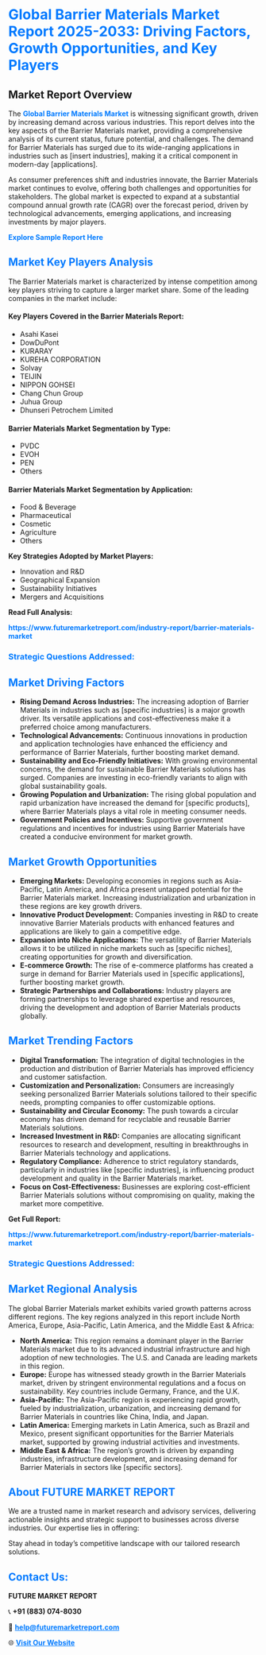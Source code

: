 <h1 style="color: #007BFF;">Global Barrier Materials Market Report 2025-2033: Driving Factors, Growth Opportunities, and Key Players</h1>

<section id="overview">
<h2>Market Report Overview</h2>
<p>The <a href="https://www.futuremarketreport.com/industry-report/barrier-materials-market" style="color: #007BFF; text-decoration: none;"><strong>Global Barrier Materials Market</strong></a> is witnessing significant growth, driven by increasing demand across various industries. This report delves into the key aspects of the Barrier Materials market, providing a comprehensive analysis of its current status, future potential, and challenges. The demand for Barrier Materials has surged due to its wide-ranging applications in industries such as [insert industries], making it a critical component in modern-day [applications].</p>
<p>As consumer preferences shift and industries innovate, the Barrier Materials market continues to evolve, offering both challenges and opportunities for stakeholders. The global market is expected to expand at a substantial compound annual growth rate (CAGR) over the forecast period, driven by technological advancements, emerging applications, and increasing investments by major players.</p>
</section>

<section id="overview">
<p><a href="https://www.futuremarketreport.com/request-sample/reportId=98223" style="color: #007BFF; text-decoration: none;"><strong>Explore Sample Report Here</strong></a></p>
</section>

<section id="key-players">
<h2 style="color: #007BFF;">Market Key Players Analysis</h2>
<p>The Barrier Materials market is characterized by intense competition among key players striving to capture a larger market share. Some of the leading companies in the market include:</p>
<h4>Key Players Covered in the Barrier Materials Report:</h4>
<ul><li>Asahi Kasei</li><li>DowDuPont</li><li>KURARAY</li><li>KUREHA CORPORATION</li><li>Solvay</li><li>TEIJIN</li><li>NIPPON GOHSEI</li><li>Chang Chun Group</li><li>Juhua Group</li><li>Dhunseri Petrochem Limited</li></ul>
<h4>Barrier Materials Market Segmentation by Type:</h4>
<ul><li>PVDC</li><li>EVOH</li><li>PEN</li><li>Others</li></ul>

<h4>Barrier Materials Market Segmentation by Application:</h4>
<ul><li>Food &amp; Beverage</li><li>Pharmaceutical</li><li>Cosmetic</li><li>Agriculture</li><li>Others</li></ul>
<p><strong>Key Strategies Adopted by Market Players:</strong></p>
<ul>
<li>Innovation and R&D</li>
<li>Geographical Expansion</li>
<li>Sustainability Initiatives</li>
<li>Mergers and Acquisitions</li>
</ul>
</section>

<section>
<p><strong>Read Full Analysis: </strong></p><a href="https://www.futuremarketreport.com/industry-report/barrier-materials-market" style="color: #007BFF; text-decoration: none;"><strong>https://www.futuremarketreport.com/industry-report/barrier-materials-market</strong></a>
<h3 style="color: #007BFF;">Strategic Questions Addressed:</h3>
</section>

<section id="driving-factors">
<h2 style="color: #007BFF;">Market Driving Factors</h2>
<ul>
<li><strong>Rising Demand Across Industries:</strong> The increasing adoption of Barrier Materials in industries such as [specific industries] is a major growth driver. Its versatile applications and cost-effectiveness make it a preferred choice among manufacturers.</li>
<li><strong>Technological Advancements:</strong> Continuous innovations in production and application technologies have enhanced the efficiency and performance of Barrier Materials, further boosting market demand.</li>
<li><strong>Sustainability and Eco-Friendly Initiatives:</strong> With growing environmental concerns, the demand for sustainable Barrier Materials solutions has surged. Companies are investing in eco-friendly variants to align with global sustainability goals.</li>
<li><strong>Growing Population and Urbanization:</strong> The rising global population and rapid urbanization have increased the demand for [specific products], where Barrier Materials plays a vital role in meeting consumer needs.</li>
<li><strong>Government Policies and Incentives:</strong> Supportive government regulations and incentives for industries using Barrier Materials have created a conducive environment for market growth.</li>
</ul>
</section>

<section id="growth-opportunities">
<h2 style="color: #007BFF;">Market Growth Opportunities</h2>
<ul>
<li><strong>Emerging Markets:</strong> Developing economies in regions such as Asia-Pacific, Latin America, and Africa present untapped potential for the Barrier Materials market. Increasing industrialization and urbanization in these regions are key growth drivers.</li>
<li><strong>Innovative Product Development:</strong> Companies investing in R&D to create innovative Barrier Materials products with enhanced features and applications are likely to gain a competitive edge.</li>
<li><strong>Expansion into Niche Applications:</strong> The versatility of Barrier Materials allows it to be utilized in niche markets such as [specific niches], creating opportunities for growth and diversification.</li>
<li><strong>E-commerce Growth:</strong> The rise of e-commerce platforms has created a surge in demand for Barrier Materials used in [specific applications], further boosting market growth.</li>
<li><strong>Strategic Partnerships and Collaborations:</strong> Industry players are forming partnerships to leverage shared expertise and resources, driving the development and adoption of Barrier Materials products globally.</li>
</ul>
</section>

<section id="trending-factors">
<h2 style="color: #007BFF;">Market Trending Factors</h2>
<ul>
<li><strong>Digital Transformation:</strong> The integration of digital technologies in the production and distribution of Barrier Materials has improved efficiency and customer satisfaction.</li>
<li><strong>Customization and Personalization:</strong> Consumers are increasingly seeking personalized Barrier Materials solutions tailored to their specific needs, prompting companies to offer customizable options.</li>
<li><strong>Sustainability and Circular Economy:</strong> The push towards a circular economy has driven demand for recyclable and reusable Barrier Materials solutions.</li>
<li><strong>Increased Investment in R&D:</strong> Companies are allocating significant resources to research and development, resulting in breakthroughs in Barrier Materials technology and applications.</li>
<li><strong>Regulatory Compliance:</strong> Adherence to strict regulatory standards, particularly in industries like [specific industries], is influencing product development and quality in the Barrier Materials market.</li>
<li><strong>Focus on Cost-Effectiveness:</strong> Businesses are exploring cost-efficient Barrier Materials solutions without compromising on quality, making the market more competitive.</li>
</ul>
</section>

<section>
<p><strong>Get Full Report: </strong></p><a href="https://www.futuremarketreport.com/industry-report/barrier-materials-market" style="color: #007BFF; text-decoration: none;"><strong>https://www.futuremarketreport.com/industry-report/barrier-materials-market</strong></a>
<h3 style="color: #007BFF;">Strategic Questions Addressed:</h3>
</section>


<section id="regional-analysis">
<h2 style="color: #007BFF;">Market Regional Analysis</h2>
<p>The global Barrier Materials market exhibits varied growth patterns across different regions. The key regions analyzed in this report include North America, Europe, Asia-Pacific, Latin America, and the Middle East & Africa:</p>
<ul>
<li><strong>North America:</strong> This region remains a dominant player in the Barrier Materials market due to its advanced industrial infrastructure and high adoption of new technologies. The U.S. and Canada are leading markets in this region.</li>
<li><strong>Europe:</strong> Europe has witnessed steady growth in the Barrier Materials market, driven by stringent environmental regulations and a focus on sustainability. Key countries include Germany, France, and the U.K.</li>
<li><strong>Asia-Pacific:</strong> The Asia-Pacific region is experiencing rapid growth, fueled by industrialization, urbanization, and increasing demand for Barrier Materials in countries like China, India, and Japan.</li>
<li><strong>Latin America:</strong> Emerging markets in Latin America, such as Brazil and Mexico, present significant opportunities for the Barrier Materials market, supported by growing industrial activities and investments.</li>
<li><strong>Middle East & Africa:</strong> The region’s growth is driven by expanding industries, infrastructure development, and increasing demand for Barrier Materials in sectors like [specific sectors].</li>
</ul>
</section>

<footer>
<h2 style="color: #007BFF;">About FUTURE MARKET REPORT</h2>
<p>We are a trusted name in market research and advisory services, delivering actionable insights and strategic support to businesses across diverse industries. Our expertise lies in offering:</p>

<p>Stay ahead in today’s competitive landscape with our tailored research solutions.</p>

<h2 style="color: #007BFF;">Contact Us:</h2>
<p><strong>FUTURE MARKET REPORT</strong></p>
<p>📞 <strong>+91 (883) 074-8030</strong></p>
<p>📧 <strong><a href="mailto:help@futuremarketreport.com" style="color: #007BFF;">help@futuremarketreport.com</a></strong></p>
<p>🌐 <strong><a href="https://www.futuremarketreport.com/" style="color: #007BFF;">Visit Our Website</a></strong></p>
</footer>